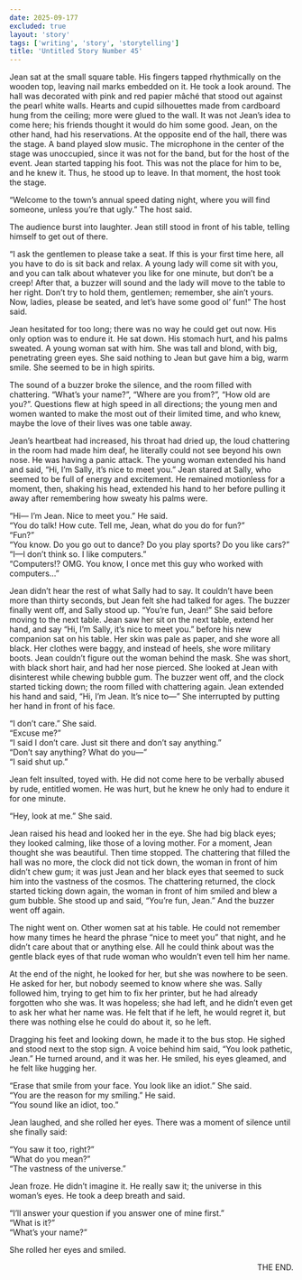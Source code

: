 ```yaml
---
date: 2025-09-177
excluded: true
layout: 'story'
tags: ['writing', 'story', 'storytelling']
title: 'Untitled Story Number 45'
---
```


Jean sat at the small square table. His fingers tapped rhythmically on the wooden top, leaving nail marks embedded on it. He took a look around. The hall was decorated with pink and red papier mâché that stood out against the pearl white walls. Hearts and cupid silhouettes made from cardboard hung from the ceiling; more were glued to the wall. It was not Jean’s idea to come here; his friends thought it would do him some good. Jean, on the other hand, had his reservations. At the opposite end of the hall, there was the stage. A band played slow music. The microphone in the center of the stage was unoccupied, since it was not for the band, but for the host of the event. Jean started tapping his foot. This was not the place for him to be, and he knew it. Thus, he stood up to leave. In that moment, the host took the stage.

“Welcome to the town’s annual speed dating night, where you will find someone, unless you’re that ugly.” The host said.

The audience burst into laughter. Jean still stood in front of his table, telling himself to get out of there.

“I ask the gentlemen to please take a seat. If this is your first time here, all you have to do is sit back and relax. A young lady will come sit with you, and you can talk about whatever you like for one minute, but don’t be a creep! After that, a buzzer will sound and the lady will move to the table to her right. Don’t try to hold them, gentlemen; remember, she ain’t yours. Now, ladies, please be seated, and let’s have some good ol’ fun!” The host said.

Jean hesitated for too long; there was no way he could get out now. His only option was to endure it. He sat down. His stomach hurt, and his palms sweated. A young woman sat with him. She was tall and blond, with big, penetrating green eyes. She said nothing to Jean but gave him a big, warm smile. She seemed to be in high spirits.

The sound of a buzzer broke the silence, and the room filled with chattering. “What’s your name?”, “Where are you from?”, “How old are you?”. Questions flew at high speed in all directions; the young men and women wanted to make the most out of their limited time, and who knew, maybe the love of their lives was one table away.

Jean’s heartbeat had increased, his throat had dried up, the loud chattering in the room had made him deaf, he literally could not see beyond his own nose. He was having a panic attack. The young woman extended his hand and said, “Hi, I’m Sally, it’s nice to meet you.” Jean stared at Sally, who seemed to be full of energy and excitement. He remained motionless for a moment, then, shaking his head, extended his hand to her before pulling it away after remembering how sweaty his palms were.

“Hi— I’m Jean. Nice to meet you.” He said.  
“You do talk! How cute. Tell me, Jean, what do you do for fun?”  
“Fun?”  
“You know. Do you go out to dance? Do you play sports? Do you like cars?”  
“I—I don’t think so. I like computers.”  
“Computers!? OMG. You know, I once met this guy who worked with computers…”

Jean didn’t hear the rest of what Sally had to say. It couldn’t have been more than thirty seconds, but Jean felt she had talked for ages. The buzzer finally went off, and Sally stood up. “You’re fun, Jean!” She said before moving to the next table. Jean saw her sit on the next table, extend her hand, and say “Hi, I’m Sally, it’s nice to meet you.” before his new companion sat on his table. Her skin was pale as paper, and she wore all black. Her clothes were baggy, and instead of heels, she wore military boots. Jean couldn’t figure out the woman behind the mask. She was short, with black short hair, and had her nose pierced. She looked at Jean with disinterest while chewing bubble gum. The buzzer went off, and the clock started ticking down; the room filled with chattering again. Jean extended his hand and said, “Hi, I’m Jean. It’s nice to—” She interrupted by putting her hand in front of his face.

“I don’t care.” She said.  
“Excuse me?”  
“I said I don’t care. Just sit there and don’t say anything.”  
“Don’t say anything? What do you—”  
“I said shut up.”

Jean felt insulted, toyed with. He did not come here to be verbally abused by rude, entitled women. He was hurt, but he knew he only had to endure it for one minute.

“Hey, look at me.” She said.

Jean raised his head and looked her in the eye. She had big black eyes; they looked calming, like those of a loving mother. For a moment, Jean thought she was beautiful. Then time stopped. The chattering that filled the hall was no more, the clock did not tick down, the woman in front of him didn’t chew gum; it was just Jean and her black eyes that seemed to suck him into the vastness of the cosmos. The chattering returned, the clock started ticking down again, the woman in front of him smiled and blew a gum bubble. She stood up and said, “You’re fun, Jean.” And the buzzer went off again.

The night went on. Other women sat at his table. He could not remember how many times he heard the phrase “nice to meet you” that night, and he didn’t care about that or anything else. All he could think about was the gentle black eyes of that rude woman who wouldn’t even tell him her name.

At the end of the night, he looked for her, but she was nowhere to be seen. He asked for her, but nobody seemed to know where she was. Sally followed him, trying to get him to fix her printer, but he had already forgotten who she was. It was hopeless; she had left, and he didn’t even get to ask her what her name was. He felt that if he left, he would regret it, but there was nothing else he could do about it, so he left.

Dragging his feet and looking down, he made it to the bus stop. He sighed and stood next to the stop sign. A voice behind him said, “You look pathetic, Jean.” He turned around, and it was her. He smiled, his eyes gleamed, and he felt like hugging her.

“Erase that smile from your face. You look like an idiot.” She said.  
“You are the reason for my smiling.” He said.  
“You sound like an idiot, too.”

Jean laughed, and she rolled her eyes. There was a moment of silence until she finally said:

“You saw it too, right?”  
“What do you mean?”  
“The vastness of the universe.”

Jean froze. He didn’t imagine it. He really saw it; the universe in this woman’s eyes. He took a deep breath and said.

“I’ll answer your question if you answer one of mine first.”  
“What is it?”  
“What’s your name?”

She rolled her eyes and smiled.

<p style="text-align:right">THE END.</p>